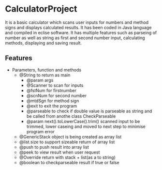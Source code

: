 # CalculatorProject
It is a basic calculator which scans user inputs for numbers and method signs and displays calculated results. It has been coded in Java language and compiled in eclise software. It has multiple features such as parseing of number as well as string as first and second number input, calculating methods, displaying and saving result.


## Features
* Parameters, function and methods
  * @String to return as main 
	* @param args
	* @Scanner to scan for inputs
	* @fstNum for firstnumber
	* @scnNum for second number
	* @mtdSgn for method sign
	* @exit to exit the program
	* @parseable to check if double value is parseable as string and be called from anothe class CheckParseable 
	* @param next().toLowerCase().trim() scanned input to be trimmed, lower caseing and moved to next step to minimise program error 
  * @GenericStack<E> object is being created as array list
  * @list.size to support sizeable return of array list
  * @push to push result into array list
  * @peek to view result when user request
  * @Override return with stack + list(as a to string)
  * @boolean to checkparseable result if true or false 
